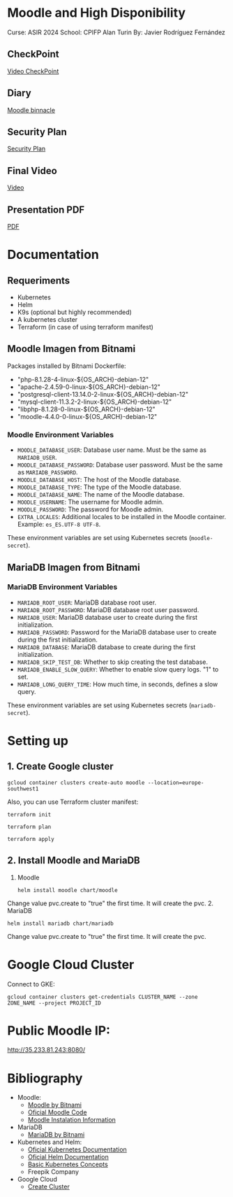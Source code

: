 # Moodle and High Disponibility
Curse: ASIR 2024
School: CPIFP Alan Turin
By: Javier Rodríguez Fernández
## CheckPoint
[Video CheckPoint](https://youtu.be/ipq2waYJp-c)
## Diary
[Moodle binnacle](https://docs.google.com/document/d/1KNaS97n7dDzfjWdDSxk-xkjukFkCoAAS8Q0o4S3_wx4/edit?usp=sharing)
## Security Plan
[Security Plan](https://docs.google.com/document/d/1VSDTZWjO0Osi0MCTEkeftTDA9o6okxMAmCoiWzl4fpM/edit?usp=sharing)
## Final Video
[Video](https://youtu.be/6BO_9IK1OrE)
## Presentation PDF
[PDF](https://drive.google.com/file/d/1gTfD-oqrjPTiBYgIg244EC-eiyQSxHc4/view?usp=sharing)
# Documentation
## Requeriments
- Kubernetes
- Helm
- K9s (optional but highly recommended)
- A kubernetes cluster
- Terraform (in case of using terraform manifest)
## Moodle Imagen from Bitnami
Packages installed by Bitnami Dockerfile:
- "php-8.1.28-4-linux-${OS_ARCH}-debian-12"
- "apache-2.4.59-0-linux-${OS_ARCH}-debian-12"
- "postgresql-client-13.14.0-2-linux-${OS_ARCH}-debian-12"
- "mysql-client-11.3.2-2-linux-${OS_ARCH}-debian-12"
- "libphp-8.1.28-0-linux-${OS_ARCH}-debian-12"
- "moodle-4.4.0-0-linux-${OS_ARCH}-debian-12"

### Moodle Environment Variables
- `MOODLE_DATABASE_USER`: Database user name. Must be the same as `MARIADB_USER`.
- `MOODLE_DATABASE_PASSWORD`: Database user password. Must be the same as `MARIADB_PASSWORD`.
- `MOODLE_DATABASE_HOST`: The host of the Moodle database.
- `MOODLE_DATABASE_TYPE`: The type of the Moodle database.
- `MOODLE_DATABASE_NAME`: The name of the Moodle database.
- `MOODLE_USERNAME`: The username for Moodle admin.
- `MOODLE_PASSWORD`: The password for Moodle admin.
- `EXTRA_LOCALES`: Additional locales to be installed in the Moodle container. Example: `es_ES.UTF-8 UTF-8`.

These environment variables are set using Kubernetes secrets (`moodle-secret`).

## MariaDB Imagen from Bitnami
### MariaDB Environment Variables
- `MARIADB_ROOT_USER`: MariaDB database root user.
- `MARIADB_ROOT_PASSWORD`: MariaDB database root user password.
- `MARIADB_USER`: MariaDB database user to create during the first initialization. 
- `MARIADB_PASSWORD`: Password for the MariaDB database user to create during the first initialization. 
- `MARIADB_DATABASE`: MariaDB database to create during the first initialization.
- `MARIADB_SKIP_TEST_DB`: Whether to skip creating the test database.
- `MARIADB_ENABLE_SLOW_QUERY`: Whether to enable slow query logs.  "1" to set.
- `MARIADB_LONG_QUERY_TIME`: How much time, in seconds, defines a slow query.

These environment variables are set using Kubernetes secrets (`mariadb-secret`).
# Setting up
## 1. Create Google cluster
``` console
gcloud container clusters create-auto moodle --location=europe-southwest1
```
Also, you can use Terraform cluster manifest:
``` console
terraform init
```
``` console
terraform plan
```
``` console
terraform apply
```
## 2. Install Moodle and MariaDB
1. Moodle
   ```` console
   helm install moodle chart/moodle
   ````
Change value pvc.create to "true" the first time. It will create the pvc.
2. MariaDB
   ```` console
   helm install mariadb chart/mariadb
   ````
Change value pvc.create to "true" the first time. It will create the pvc.
# Google Cloud Cluster
Connect to GKE:
   ```` console
   gcloud container clusters get-credentials CLUSTER_NAME --zone ZONE_NAME --project PROJECT_ID
   ````
# Public Moodle IP:
   http://35.233.81.243:8080/

# Bibliography
* Moodle:
    - [Moodle by Bitnami](https://github.com/bitnami/containers/tree/main/bitnami/moodle#bitnami-lms-powered-by-moodle-lms)
    - [Oficial Moodle Code](https://github.com/moodle/moodle)
    - [Moodle Instalation Information](https://docs.moodle.org/403/en/Installing_Moodle)
* MariaDB
    - [MariaDB by Bitnami](https://github.com/bitnami/containers/tree/main/bitnami/mariadb)
* Kubernetes and Helm:
    - [Oficial Kubernetes Documentation](https://kubernetes.io/es/docs/home/)
    - [Oficial Helm Documentation](https://helm.sh/docs/intro/quickstart/)
    - [Basic Kubernetes Concepts](https://www.youtube.com/watch?v=X48VuDVv0do)
    - Freepik Company
* Google Cloud
    - [Create Cluster](https://cloud.google.com/kubernetes-engine/docs/deploy-app-cluster?hl=es-419)
